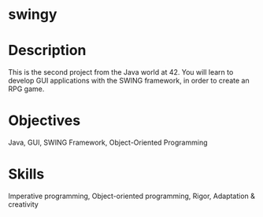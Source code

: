 # swingy

# Description
This is the second project from the Java world at 42. You will learn to develop GUI applications with the SWING framework, in order to create an RPG game.

# Objectives
Java,
GUI, 
SWING Framework,
Object-Oriented Programming 

# Skills
Imperative programming, 
Object-oriented programming, 
Rigor,
Adaptation & creativity 
